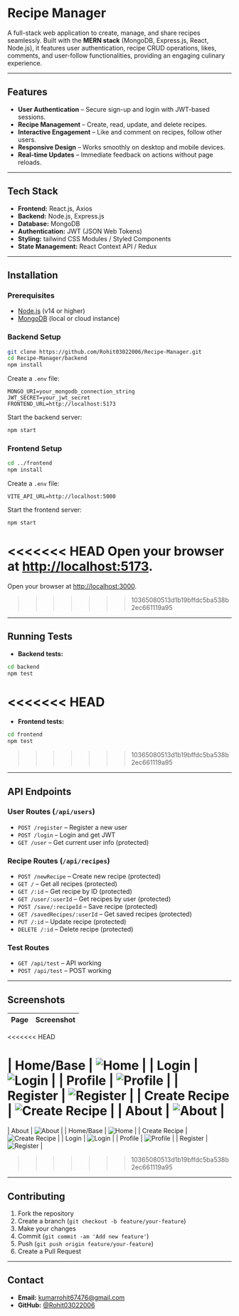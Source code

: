 # Recipe Manager

A full-stack web application to create, manage, and share recipes seamlessly. Built with the **MERN stack** (MongoDB, Express.js, React, Node.js), it features user authentication, recipe CRUD operations, likes, comments, and user-follow functionalities, providing an engaging culinary experience.

---

## Features

* **User Authentication** – Secure sign-up and login with JWT-based sessions.
* **Recipe Management** – Create, read, update, and delete recipes.
* **Interactive Engagement** – Like and comment on recipes, follow other users.
* **Responsive Design** – Works smoothly on desktop and mobile devices.
* **Real-time Updates** – Immediate feedback on actions without page reloads.

---

## Tech Stack

* **Frontend:** React.js, Axios
* **Backend:** Node.js, Express.js
* **Database:** MongoDB
* **Authentication:** JWT (JSON Web Tokens)
* **Styling:** tailwind CSS Modules / Styled Components
* **State Management:** React Context API / Redux

---

## Installation

### Prerequisites

* [Node.js](https://nodejs.org/) (v14 or higher)
* [MongoDB](https://www.mongodb.com/) (local or cloud instance)

### Backend Setup

```bash
git clone https://github.com/Rohit03022006/Recipe-Manager.git
cd Recipe-Manager/backend
npm install
```

Create a `.env` file:

```
MONGO_URI=your_mongodb_connection_string
JWT_SECRET=your_jwt_secret
FRONTEND_URL=http://localhost:5173
```

Start the backend server:

```bash
npm start
```

### Frontend Setup

```bash
cd ../frontend
npm install
```

Create a `.env` file:

```
VITE_API_URL=http://localhost:5000
```

Start the frontend server:

```bash
npm start
```

<<<<<<< HEAD
Open your browser at [http://localhost:5173](http://localhost:5173).
=======
Open your browser at [http://localhost:3000](http://localhost:3000).
>>>>>>> 10365080513d1b19bffdc5ba538b2ec661119a95

---

## Running Tests

* **Backend tests:**

```bash
cd backend
npm test
```
<<<<<<< HEAD
=======

* **Frontend tests:**

```bash
cd frontend
npm test
```

>>>>>>> 10365080513d1b19bffdc5ba538b2ec661119a95
---

## API Endpoints

### User Routes (`/api/users`)

* `POST /register` – Register a new user
* `POST /login` – Login and get JWT
* `GET /user` – Get current user info (protected)

### Recipe Routes (`/api/recipes`)

* `POST /newRecipe` – Create new recipe (protected)
* `GET /` – Get all recipes (protected)
* `GET /:id` – Get recipe by ID (protected)
* `GET /user/:userId` – Get recipes by user (protected)
* `POST /save/:recipeId` – Save recipe (protected)
* `GET /savedRecipes/:userId` – Get saved recipes (protected)
* `PUT /:id` – Update recipe (protected)
* `DELETE /:id` – Delete recipe (protected)

### Test Routes

* `GET /api/test` – API working
* `POST /api/test` – POST working

---

## Screenshots

| Page          | Screenshot                                                                                               |
| ------------- | -------------------------------------------------------------------------------------------------------- |
<<<<<<< HEAD

| Home/Base     | ![Home](https://github.com/Rohit03022006/Recipe-Manager/blob/main/Images/Web/base.png)                   |
| Login         | ![Login](https://github.com/Rohit03022006/Recipe-Manager/blob/main/Images/Web/login.png)                 |
| Profile       | ![Profile](https://github.com/Rohit03022006/Recipe-Manager/blob/main/Images/Web/profile.png)             |
| Register      | ![Register](https://github.com/Rohit03022006/Recipe-Manager/blob/main/Images/Web/register.png)           |
| Create Recipe | ![Create Recipe](https://github.com/Rohit03022006/Recipe-Manager/blob/main/Images/Web/create-recipe.png) |
| About         | ![About](https://github.com/Rohit03022006/Recipe-Manager/blob/main/Images/Web/about.png)                 |
=======
| About         | ![About](https://github.com/Rohit03022006/Recipe-Manager/blob/main/Images/Web/about.png)                 |
| Home/Base     | ![Home](https://github.com/Rohit03022006/Recipe-Manager/blob/main/Images/Web/base.png)                   |
| Create Recipe | ![Create Recipe](https://github.com/Rohit03022006/Recipe-Manager/blob/main/Images/Web/create-recipe.png) |
| Login         | ![Login](https://github.com/Rohit03022006/Recipe-Manager/blob/main/Images/Web/login.png)                 |
| Profile       | ![Profile](https://github.com/Rohit03022006/Recipe-Manager/blob/main/Images/Web/profile.png)             |
| Register      | ![Register](https://github.com/Rohit03022006/Recipe-Manager/blob/main/Images/Web/register.png)           |
>>>>>>> 10365080513d1b19bffdc5ba538b2ec661119a95

---

## Contributing

1. Fork the repository
2. Create a branch (`git checkout -b feature/your-feature`)
3. Make your changes
4. Commit (`git commit -am 'Add new feature'`)
5. Push (`git push origin feature/your-feature`)
6. Create a Pull Request

---

## Contact

* **Email:** [kumarrohit67476@gmail.com](mailto:kumarrohit67476@gmail.com)
* **GitHub:** [@Rohit03022006](https://github.com/Rohit03022006)

